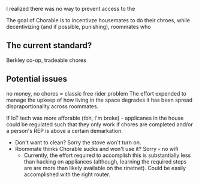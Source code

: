 I realized there was no way to prevent access to the 

The goal of Chorable is to incentivze housemates to do their chroes, while
decentivizing (and if possible, punishing), roommates who 


## The current standard?
Berkley co-op, tradeable chores

## Potential issues
no money, no chores = classic free rider problem
The effort expended to manage the upkeep of how living in the space degrades
it has been spread dispraportionality across roommates.


If IoT tech was more afforable (tbh, I'm broke) - applicanes in the house
could be regulated such that they only work if chores are completed and/or a 
person's REP is above a certain demarkation. 
- Don't want to clean? Sorry the stove won't turn on.
- Roommate thinks Chorable sucks and won't use it? Sorry - no wifi 
    + Currently, the effort required to accomplish this is substantially less
      than hacking on appliances (although, learning the required steps are 
      are more than likely available on the rinetnet). Could be easily
      accomplished with the right router.

